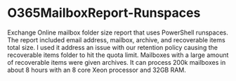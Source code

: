 # O365MailboxReport-Runspaces
Exchange Online mailbox folder size report that uses PowerShell runspaces. The report included email address, mailbox, archive, and recoverable items total size. I used it address an issue with our retention policy causing the recoverable items folder to hit the quota limit. Mailboxes with a large amount of recoverable items were given archives. It can process 200k mailboxes in about 8 hours with an 8 core Xeon processor and 32GB RAM.
